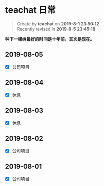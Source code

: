teachat 日常
===

> Create by **teachat** on **2019-8-1 23:50:12**  
> Recently revised in **2019-8-5 23:45:18**

**种下一棵树最好的时间是十年前，其次是现在。**

## 2019-08-05

- [x] 公司项目

## 2019-08-04

- [x] 休息

## 2019-08-03

- [x] 休息

## 2019-08-02

- [x] 公司项目

## 2019-08-01

- [x] 公司项目






